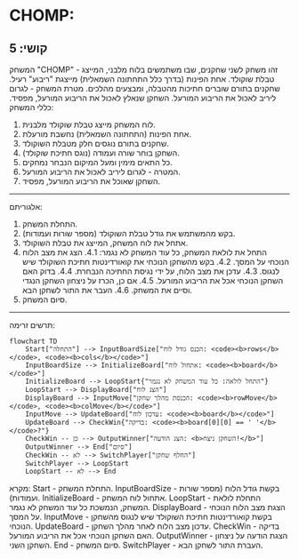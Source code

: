CHOMP:
=================
קושי: 5
-----------------
המשחק "CHOMP" - זהו משחק לשני שחקנים, שבו משתמשים בלוח מלבני, המייצג טבלת שוקולד. 
אחת הפינות (בדרך כלל התחתונה השמאלית) מייצגת "ריבוע" רעיל. שחקנים בתורם שוברים חתיכות מהטבלה, ומבצעים מהלכים. מטרת המשחק - לגרום ליריב לאכול את הריבוע המורעל.
השחקן שנאלץ לאכול את הריבוע המורעל, מפסיד.
כללי המשחק:
1. לוח המשחק מייצג טבלת שוקולד מלבנית.
2. אחת הפינות (התחתונה השמאלית) נחשבת מורעלת.
3. שחקנים בתורם נוגסים חלק מטבלת השוקולד.
4. השחקן בוחר שורה ועמודה (נוגס חתיכת שוקולד).
5. כל התאים מימין ומעל המיקום הנבחר נמחקים.
6. המטרה - לגרום ליריב לאכול את הריבוע המורעל.
7. השחקן שאוכל את הריבוע המורעל, מפסיד.
-----------------
אלגוריתם:
1.  התחלת המשחק.
2.  בקש מהמשתמש את גודל טבלת השוקולד (מספר שורות ועמודות).
3.  אתחל את לוח המשחק, המייצג את טבלת השוקולד.
4.  התחל את לולאת המשחק, כל עוד המשחק לא נגמר:
    4.1.  הצג את מצב הלוח הנוכחי על המסך.
    4.2.  בקש מהשחקן הנוכחי את קואורדינטות חתיכת השוקולד שיש לנגוס.
    4.3.  עדכן את מצב הלוח, על ידי נגיסת החתיכה הנבחרת.
    4.4.  בדוק האם השחקן הנוכחי אכל את הריבוע המורעל.
    4.5.  אם כן, הכרז על ניצחון השחקן הנגדי וסיים את המשחק.
    4.6.  העבר את התור לשחקן הבא.
5. סיום המשחק.
-----------------
תרשים זרימה:
```mermaid
flowchart TD
    Start["התחלה"] --> InputBoardSize["הכנס גודל לוח: <code><b>rows</b></code>, <code><b>cols</b></code>"]
    InputBoardSize --> InitializeBoard["אתחול לוח: <code><b>board</b></code>"]
    InitializeBoard --> LoopStart{"התחל לולאה: כל עוד המשחק לא נגמר"}
    LoopStart --> DisplayBoard["הצג לוח"]
    DisplayBoard --> InputMove["הכנסת מהלך שחקן: <code><b>rowMove</b></code>, <code><b>colMove</b></code>"]
    InputMove --> UpdateBoard["עדכון לוח: <code><b>board</b></code>"]
    UpdateBoard --> CheckWin{"בדיקה: <code><b>board[0][0] == ' '</b></code>?"}
    CheckWin -- כן --> OutputWinner["הצג הודעה: <b>השחקן ניצח!</b>"]
    OutputWinner --> End["סיום"]
    CheckWin -- לא --> SwitchPlayer["החלף שחקן"]
    SwitchPlayer --> LoopStart
    LoopStart -- לא --> End
```
מקרא:
    Start - התחלת המשחק.
    InputBoardSize - בקשת גודל הלוח (מספר שורות ועמודות).
    InitializeBoard - אתחול לוח המשחק.
    LoopStart - התחלת לולאת המשחק, הנמשכת כל עוד המשחק לא נגמר.
    DisplayBoard - הצגת מצב הלוח הנוכחי על המסך.
    InputMove - בקשת קואורדינטות חתיכת השוקולד שיש לנגוס מהשחקן הנוכחי.
    UpdateBoard - עדכון מצב הלוח לאחר מהלך השחקן.
    CheckWin - בדיקה האם השחקן הנוכחי אכל את הריבוע המורעל.
    OutputWinner - הצגת הודעה על ניצחון השחקן השני.
    End - סיום המשחק.
    SwitchPlayer - העברת התור לשחקן הבא.
